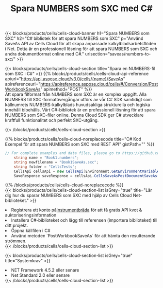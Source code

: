 ﻿---
title:  Spara NUMBERS som SXC med C#
description:  Använder Aspose.Cells Cloud SDK för C# för att spara NUMBERS-formatfilen som SXC-formatfil.
kwords: Excel, Save NUMBERS as SXC, REST, C#
howto: How to save NUMBERS as SXC using Aspose.Cells Cloud C# library.
---
{{< blocks/products/cells/cells-cloud-banner h1="Spara NUMBERS som SXC" h2="C# bibliotek för att spara NUMBERS som SXC" p="Använd SaveAs API av Cells Cloud för att skapa anpassade kalkylbladsarbetsflöden i Net. Detta är en professionell lösning för att spara NUMBERS som SXC och andra dokumentformat online med C#." urlsection="saveas/numbers-to-sxc/" >}}

{{< blocks/products/cells/cells-cloud-section title="Spara en NUMBERS-fil som SXC i C#" >}}
{{% blocks/products/cells/cells-cloud-api-reference apiurl="https://api.aspose.cloud/v3.0/cells/{name}/SaveAs" apireferenceurl="https://apireference.aspose.cloud/cells/#/Conversion/PostWorkbookSaveAs" apimethod="POST" %}}
<br/>
Att spara filformat från NUMBERS som SXC är en komplex uppgift. Alla NUMBERS till SXC-formatövergångar utförs av vår C# SDK samtidigt som källnumrets NUMBERS-kalkylblads huvudsakliga strukturella och logiska innehåll bibehålls. Vårt C#-bibliotek är en professionell lösning för att spara NUMBERS som SXC-filer online. Denna Cloud SDK ger C# utvecklare kraftfull funktionalitet och perfekt SXC-utgång.

{{< /blocks/products/cells/cells-cloud-section >}}

{{% blocks/products/cells/cells-cloud-noreplacecode title="C# Kod Exempel för att spara NUMBERS som SXC med REST API" gistPath="" %}}
  
```cs
// For complete examples and data files, please go to https://github.com/aspose-cells-cloud/aspose-cells-cloud-dotnet/
    string name = "Book1.numbers";
    string newfilename = "Book1SaveAs.sxc";
    string folder = "CellsTests";
    CellsApi cellsApi = new CellsApi(Environment.GetEnvironmentVariable("ProductClientId"), Environment.GetEnvironmentVariable("ProductClientSecret"));
    SaveResponse saveResponse = cellsApi.CellsSaveAsPostDocumentSaveAs(name, null, newfilename, null,null,folder);
```
  
{{% /blocks/products/cells/cells-cloud-noreplacecode %}}
<br/>
{{< blocks/products/cells/cells-cloud-section-list isGrey="true" title="Lär dig hur du sparar NUMBERS som SXC med hjälp av Cells Cloud Net-biblioteket." >}}
<li> Registrera ett konto på<a href="https://dashboard.aspose.cloud/">instrumentbräda</a> för att få gratis API kvot & auktoriseringsinformation</li>
<li>Installera C#-biblioteket och lägg till referensen (importera biblioteket) till ditt projekt.</li>
<li>Öppna källfilen i C#</li>
<li>Använd metoden `PostWorkbookSaveAs` för att hämta den resulterande strömmen.</li>
{{< /blocks/products/cells/cells-cloud-section-list >}}

{{< blocks/products/cells/cells-cloud-section-list isGrey="true" title="Systemkrav" >}}
<li>NET Framework 4.5.2 eller senare</li>
<li>Net Standard 2.0 eller senare</li>
{{< /blocks/products/cells/cells-cloud-section-list >}}

